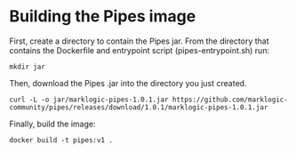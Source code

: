# Building the Pipes image 

First, create a directory to contain the Pipes jar. From the directory that contains the Dockerfile and entrypoint script (pipes-entrypoint.sh) run:

``mkdir jar``

Then, download the Pipes .jar into the directory you just created.

``curl -L -o jar/marklogic-pipes-1.0.1.jar https://github.com/marklogic-community/pipes/releases/download/1.0.1/marklogic-pipes-1.0.1.jar``

Finally, build the image:

``docker build -t pipes:v1 .``